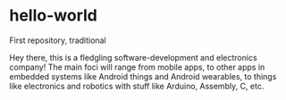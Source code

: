 # hello-world
First repository, traditional

Hey there, this is a fledgling software-development and electronics company!
The main foci will range from mobile apps, to other apps in embedded systems like Android things and Android wearables,
to things like electronics and robotics with stuff like Arduino, Assembly, C, etc.
